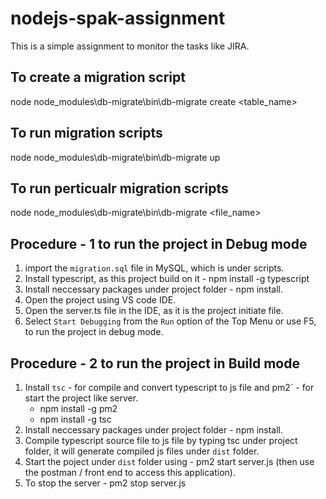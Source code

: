 # nodejs-spak-assignment
This is a simple assignment to monitor the tasks like JIRA.

## To create a migration script
node node_modules\db-migrate\bin\db-migrate create <table_name>

## To run migration scripts
node node_modules\db-migrate\bin\db-migrate up

## To run perticualr migration scripts
node node_modules\db-migrate\bin\db-migrate <file_name>

## Procedure - 1 to run the project in Debug mode
1. import the `migration.sql` file in MySQL, which is under scripts.
2. Install typescript, as this project build on it - npm install -g typescript
3. Install neccessary packages under project folder - npm install.
4. Open the project using VS code IDE.
5. Open the server.ts file in the IDE, as it is the project initiate file.
6. Select `Start Debugging` from the `Run` option of the Top Menu or use F5, to run the project in debug mode.

## Procedure - 2 to run the project in Build mode
1. Install `tsc` - for compile and convert typescript to js file and pm2` - for start the project like server.
    - npm install -g pm2
    - npm install -g tsc
2. Install neccessary packages under project folder - npm install.
3. Compile typescript source file to js file by typing tsc under project folder, it will generate compiled js files under `dist` folder.
4. Start the poject under `dist` folder using - pm2 start server.js (then use the postman / front end to access this application).
5. To stop the server - pm2 stop server.js

